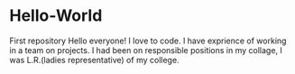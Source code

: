 # Hello-World
First repository
Hello everyone!
I love to code.
I have exprience of working in a team on projects.
I had been on responsible positions in my collage, I was L.R.(ladies representative) of my college.
